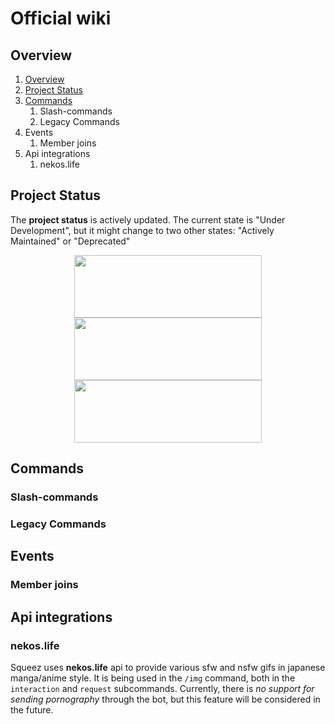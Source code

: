 # Official wiki
## Overview
1. [Overview](/SqueezeBot/wiki#overview)
2. [Project Status](/SqueezeBot/wiki#project-status)
3. [Commands](/SqueezeBot/wiki#commands)
    1. Slash-commands
    2. Legacy Commands
4. Events
    1. Member joins
5. Api integrations
    1. nekos.life

## Project Status
The **project status** is actively updated. The current state is "Under Development", but it might change to two other states: "Actively Maintained" or "Deprecated"
<p align="center">
	<img src="https://files.catbox.moe/vn3rnk.png" 
	        width="300" 
    		height="100"/>
	<img src="https://files.catbox.moe/vz2ice.png" 
	        width="300" 
    		height="100"/>
  	<img src="https://files.catbox.moe/58xzgk.png" 
	        width="300" 
    		height="100"/>
</p>  

## Commands

### Slash-commands

### Legacy Commands

## Events

### Member joins

## Api integrations

### nekos.life
Squeez uses **nekos.life** api to provide various sfw and nsfw gifs in japanese manga/anime style. It is being used in the `/img` command, both in the `interaction` and `request` subcommands. Currently, there is *no support for sending pornography* through the bot, but this feature will be considered in the future.
